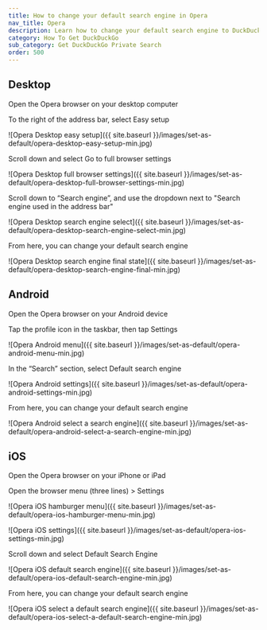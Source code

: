 ```yaml
---
title: How to change your default search engine in Opera
nav_title: Opera
description: Learn how to change your default search engine to DuckDuckGo in Opera for desktop, Android, and iOS.
category: How To Get DuckDuckGo
sub_category: Get DuckDuckGo Private Search
order: 500
---
```


## Desktop

Open the Opera browser on your desktop computer

To the right of the address bar, select Easy setup

![Opera Desktop easy setup]({{ site.baseurl }}/images/set-as-default/opera-desktop-easy-setup-min.jpg)

Scroll down and select Go to full browser settings

![Opera Desktop full browser settings]({{ site.baseurl }}/images/set-as-default/opera-desktop-full-browser-settings-min.jpg)

Scroll down to “Search engine”, and use the dropdown next to "Search engine used in the address bar"

![Opera Desktop search engine select]({{ site.baseurl }}/images/set-as-default/opera-desktop-search-engine-select-min.jpg)

From here, you can change your default search engine

![Opera Desktop search engine final state]({{ site.baseurl }}/images/set-as-default/opera-desktop-search-engine-final-min.jpg)

## Android

Open the Opera browser on your Android device

Tap the profile icon in the taskbar, then tap Settings

![Opera Android menu]({{ site.baseurl }}/images/set-as-default/opera-android-menu-min.jpg)

In the “Search” section, select Default search engine

![Opera Android settings]({{ site.baseurl }}/images/set-as-default/opera-android-settings-min.jpg)

From here, you can change your default search engine

![Opera Android select a search engine]({{ site.baseurl }}/images/set-as-default/opera-android-select-a-search-engine-min.jpg)

## iOS

Open the Opera browser on your iPhone or iPad

Open the browser menu (three lines) > Settings

![Opera iOS hamburger menu]({{ site.baseurl }}/images/set-as-default/opera-ios-hamburger-menu-min.jpg)

![Opera iOS settings]({{ site.baseurl }}/images/set-as-default/opera-ios-settings-min.jpg)

Scroll down and select Default Search Engine

![Opera iOS default search engine]({{ site.baseurl }}/images/set-as-default/opera-ios-default-search-engine-min.jpg)

From here, you can change your default search engine

![Opera iOS select a default search engine]({{ site.baseurl }}/images/set-as-default/opera-ios-select-a-default-search-engine-min.jpg)
